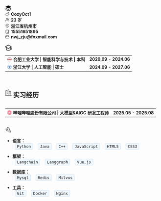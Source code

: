 <div style="display: flex; align-items: center; gap: 5px;">
  <img src="images/jibenxinxi.png" style="height: 1.5em; width: 1.5em; object-fit: contain;">
</div>

<div style="display: flex; align-items: center; gap: 5px;">
<img src="images/nan.png" style="height: 1em; width: 1em; object-fit: contain;">
<strong>CozyOct1</strong>
</div>
<div style="display: flex; align-items: center; gap: 5px;">
<img src="images/renwu-tuandui.png" style="height: 1em; width: 1em; object-fit: contain;">
<strong>23 岁</strong>
</div>
<div style="display: flex; align-items: center; gap: 5px;">
<img src="images/dizhi.png" style="height: 1em; width: 1em; object-fit: contain;">
<strong>浙江省杭州市</strong>
</div>
<div style="display: flex; align-items: center; gap: 5px;">
<img src="images/shouji.png" style="height: 1em; width: 1em; object-fit: contain;">
<strong>15551651895</strong>
</div>
<div style="display: flex; align-items: center; gap: 5px;">
<img src="images/youxiang.png" style="height: 1em; width: 1em; object-fit: contain;">
<strong>nwj_zju@foxmail.com</strong>
</div>

<br>

<div style="display: flex; align-items: center; gap: 5px;">
  <img src="images/jiaoyubeijing.png" style="height: 1.5em; width: 1.5em; object-fit: contain;">
</div>

<table width="100%">
  <tr>
    <td>
      <div style="display: flex; align-items: center; gap: 5px;">
        <img src="images/hfut.png" style="height: 1em; width: 1em; object-fit: contain;">
        <strong>合肥工业大学 | 智能科学与技术 | 本科</strong>
      </div>
    </td>
    <td align="right"><strong>2020.09 - 2024.06</strong></td>
  </tr>
  <tr>
    <td>
      <div style="display: flex; align-items: center; gap: 5px;">
        <img src="images/zju.png" style="height: 1em; width: 1em; object-fit: contain;">
        <strong>浙江大学 | 人工智能 | 硕士</strong>
      </div>
    </td>
    <td align="right"><strong>2024.09 - 2027.06</strong></td>
  </tr>
</table>

<br>

<div style="display: flex; align-items: center; gap: 5px;">
  <img src="images/shixijingli.png" style="height: 1.5em; width: 1.5em; object-fit: contain;">
  <h2>实习经历</h2>
</div>

<table width="100%">
  <tr>
    <td>
      <div style="display: flex; align-items: center; gap: 5px;">
        <img src="images/bili.png" style="height: 1em; width: 1em; object-fit: contain;">
        <strong>哔哩哔哩股份有限公司 | 大模型&AIGC 研发工程师</strong>
      </div>
    </td>
    <td align="right"><strong>2025.05 - 2025.08</strong></td>
  </tr>
</table>

<br>

<div style="display: flex; align-items: center; gap: 5px;">
  <img src="images/zhuanyejineng.png" style="height: 1.5em; width: 1.5em; object-fit: contain;">
</div>

- **语言：**  
  <span style="background: #f0f8ff; border: 1px solid #d0e0f0; border-radius: 3px; padding: 2px 6px; font-family: monospace; font-size: 0.9em; margin: 0 8px;">Python</span><span style="background: #f0f8ff; border: 1px solid #d0e0f0; border-radius: 3px; padding: 2px 6px; font-family: monospace; font-size: 0.9em; margin: 0 8px;">Java</span><span style="background: #f0f8ff; border: 1px solid #d0e0f0; border-radius: 3px; padding: 2px 6px; font-family: monospace; font-size: 0.9em; margin: 0 8px;">C++</span><span style="background: #f0f8ff; border: 1px solid #d0e0f0; border-radius: 3px; padding: 2px 6px; font-family: monospace; font-size: 0.9em; margin: 0 8px;">JavaScript</span><span style="background: #f0f8ff; border: 1px solid #d0e0f0; border-radius: 3px; padding: 2px 6px; font-family: monospace; font-size: 0.9em; margin: 0 8px;">HTML5</span><span style="background: #f0f8ff; border: 1px solid #d0e0f0; border-radius: 3px; padding: 2px 6px; font-family: monospace; font-size: 0.9em; margin: 0 8px;">CSS3</span>

- **框架：**  
  <span style="background: #f0f8ff; border: 1px solid #d0e0f0; border-radius: 3px; padding: 2px 6px; font-family: monospace; font-size: 0.9em; margin: 0 8px;">Langchain</span><span style="background: #f0f8ff; border: 1px solid #d0e0f0; border-radius: 3px; padding: 2px 6px; font-family: monospace; font-size: 0.9em; margin: 0 8px;">Langgraph</span><span style="background: #f0f8ff; border: 1px solid #d0e0f0; border-radius: 3px; padding: 2px 6px; font-family: monospace; font-size: 0.9em; margin: 0 8px;">Vue.js</span>

- **数据库：**  
  <span style="background: #f0f8ff; border: 1px solid #d0e0f0; border-radius: 3px; padding: 2px 6px; font-family: monospace; font-size: 0.9em; margin: 0 8px;">Mysql</span><span style="background: #f0f8ff; border: 1px solid #d0e0f0; border-radius: 3px; padding: 2px 6px; font-family: monospace; font-size: 0.9em; margin: 0 8px;">Redis</span><span style="background: #f0f8ff; border: 1px solid #d0e0f0; border-radius: 3px; padding: 2px 6px; font-family: monospace; font-size: 0.9em; margin: 0 8px;">Milvus</span>

- **工具：**  
  <span style="background: #f0f8ff; border: 1px solid #d0e0f0; border-radius: 3px; padding: 2px 6px; font-family: monospace; font-size: 0.9em; margin: 0 8px;">Git</span><span style="background: #f0f8ff; border: 1px solid #d0e0f0; border-radius: 3px; padding: 2px 6px; font-family: monospace; font-size: 0.9em; margin: 0 8px;">Docker</span><span style="background: #f0f8ff; border: 1px solid #d0e0f0; border-radius: 3px; padding: 2px 6px; font-family: monospace; font-size: 0.9em; margin: 0 8px;">Nginx</span>